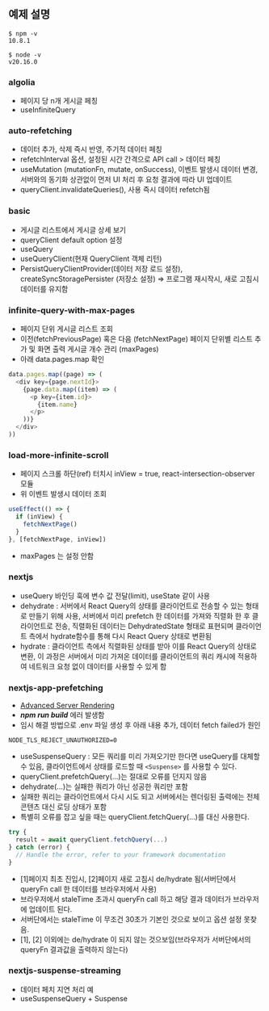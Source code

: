 ## 예제 설명

```
$ npm -v
10.8.1

$ node -v
v20.16.0
```

### algolia
- 페이지 당 n개 게시글 페칭
- useInfiniteQuery

### auto-refetching
- 데이터 추가, 삭제 즉시 반영, 주기적 데이터 페칭
- refetchInterval 옵션, 설정된 시간 간격으로 API call > 데이터 페칭
- useMutation (mutationFn, mutate, onSuccess), 이벤트 발생시 데이터 변경, 서버와의 동기화 상관없이 먼저 UI 처리 후 요청 결과에 따라 UI 업데이트
- queryClient.invalidateQueries(), 사용 즉시 데이터 refetch됨 

### basic
- 게시글 리스트에서 게시글 상세 보기
- queryClient default option 설정
- useQuery
- useQueryClient(현재 QueryClient 객체 리턴)
- PersistQueryClientProvider(데이터 저장 로드 설정), createSyncStoragePersister (저장소 설정) => 프로그램 재시작시, 새로 고침시 데이터를 유지함
 
### infinite-query-with-max-pages
- 페이지 단위 게시글 리스트 조회
- 이전(fetchPreviousPage) 혹은 다음 (fetchNextPage) 페이지 단위별 리스트 추가 및 화면 출력 게시글 개수 관리 (maxPages)
- 아래 data.pages.map 확인
```js
data.pages.map((page) => (
  <div key={page.nextId}>
    {page.data.map((item) => (
      <p key={item.id}>
        {item.name}
      </p>
    ))}
  </div>
))
```

### load-more-infinite-scroll
- 페이지 스크롤 하단(ref) 터치시 inView = true, react-intersection-observer 모듈
- 위 이벤트 발생시 데이터 조회 
```js
useEffect(() => {
  if (inView) {
    fetchNextPage()
  }
}, [fetchNextPage, inView])
```
- maxPages 는 설정 안함

### nextjs
- useQuery 바인딩 훅에 변수 값 전달(limit), useState 같이 사용
- dehydrate : 서버에서 React Query의 상태를 클라이언트로 전송할 수 있는 형태로 만들기 위해 사용, 서버에서 미리 prefetch 한 데이터를 가져와 직렬화 한 후 클라이언트로 전송, 직렬화된 데이터는 DehydratedState 형태로 표현되며 클라이언트 측에서 hydrate함수를 통해 다시 React Query 상태로 변환됨
- hydrate : 클라이언트 측에서 직렬화된 상태를 받아 이를 React Query의 상태로 변환, 이 과정은 서버에서 미리 가져온 데이터를 클라이언트의 쿼리 캐시에 적용하여 네트워크 요청 없이 데이터를 사용할 수 있게 함

### nextjs-app-prefetching
- [Advanced Server Rendering](https://tanstack.com/query/latest/docs/framework/react/guides/advanced-ssr)
- ***npm run build*** 에러 발생함
- 임시 해결 방법으로 .env 파일 생성 후 아래 내용 추가, 데이터 fetch failed가 원인
```
NODE_TLS_REJECT_UNAUTHORIZED=0
```
- useSuspenseQuery : 모든 쿼리를 미리 가져오기만 한다면 useQuery를 대체할 수 있음, 클라이언트에서 상태를 로드할 때  ```<Suspense>``` 를 사용할 수 있다.
- queryClient.prefetchQuery(...)는 절대로 오류를 던지지 않음
- dehydrate(...)는 실패한 쿼리가 아닌 성공한 쿼리만 포함
- 실패한 쿼리는 클라이언트에서 다시 시도 되고 서버에서는 렌더링된 출력에는 전체 콘텐츠 대신 로딩 상태가 포함
- 특별히 오류를 잡고 싶을 때는 queryClient.fetchQuery(...)를 대신 사용한다.
```js
try {
  result = await queryClient.fetchQuery(...)
} catch (error) {
  // Handle the error, refer to your framework documentation
}
```
- [1]페이지 최초 진입시, [2]페이지 새로 고침시 de/hydrate 됨(서버단에서 queryFn call 한 데이터를 브라우저에서 사용)
- 브라우저에서 staleTime 초과시 queryFn call 하고 해당 결과 데이터가 브라우저에 업데이트 된다.
- 서버단에서는 staleTime 이 무조건 30초가 기본인 것으로 보이고 옵션 설정 못찾음.
- [1], [2] 이외에는 de/hydrate 이 되지 않는 것으보임(브라우저가 서버단에서의 queryFn 결과값을 출력하지 않는다)

### nextjs-suspense-streaming
- 데이터 페치 지연 처리 예
- useSuspenseQuery + Suspense